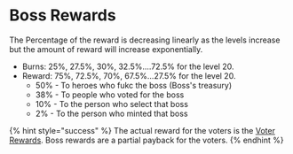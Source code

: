 # Boss Rewards

The Percentage of the reward is decreasing linearly as the levels increase but the amount of reward will increase exponentially.

* Burns: 25%, 27.5%, 30%, 32.5%....72.5% for the level 20.
* Reward: 75%, 72.5%, 70%, 67.5%...27.5% for the level 20.
  * 50% - To heroes who fukc the boss (Boss's treasury)
  * 38% - To people who voted for the boss
  * 10% - To the person who select that boss
  * 2% - To the person who minted that boss

{% hint style="success" %}
The actual reward for the voters is the [Voter Rewards](voter-rewards.md). Boss rewards are a partial payback for the voters.
{% endhint %}
